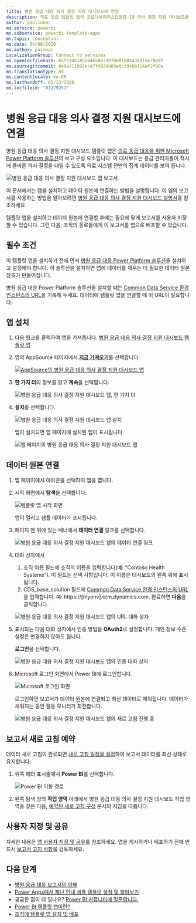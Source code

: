 ```yaml
---
title: 병원 응급 대응 의사 결정 지원 대시보드에 연결
description: 의료 응급 템플릿 앱의 코로나바이러스감염증-19 의사 결정 지원 대시보드를 가져와서 설치하고 데이터에 연결하는 방법
author: paulinbar
ms.service: powerbi
ms.subservice: powerbi-template-apps
ms.topic: conceptual
ms.date: 04/06/2020
ms.author: painbar
LocalizationGroup: Connect to services
ms.openlocfilehash: 65f1246185584b5887d97bb9188b43e016e78e8f
ms.sourcegitcommit: 0e9e211082eca7fd939803e0cd9c6b114af2f90a
ms.translationtype: HT
ms.contentlocale: ko-KR
ms.lasthandoff: 05/13/2020
ms.locfileid: "83279253"
---
```

# <a name="connect-to-the-hospital-emergency-response-decision-support-dashboard"></a>병원 응급 대응 의사 결정 지원 대시보드에 연결
병원 응급 대응 의사 결정 지원 대시보드 템플릿 앱은 [의료 응급 대응을 위한 Microsoft Power Platform 솔루션](https://powerapps.microsoft.com/blog/emergency-response-solution-a-microsoft-power-platform-solution-for-healthcare-emergency-response/)의 보고 구성 요소입니다. 이 대시보드는 응급 관리자들이 적시에 올바른 의사 결정을 내릴 수 있도록 의료 시스템 전반의 집계 데이터를 보여 줍니다.

![병원 응급 대응 의사 결정 지원 대시보드 앱 보고서](media/service-connect-to-health-emergency-response/service-health-emergency-response-app-report.png)

이 문서에서는 앱을 설치하고 데이터 원본에 연결하는 방법을 설명합니다. 이 앱의 보고서를 사용하는 방법을 알아보려면 [병원 응급 대응 의사 결정 지원 대시보드 설명서](https://docs.microsoft.com/powerapps/sample-apps/emergency-response/deploy-configure#view-the-power-bi-dashboard)를 참조하세요.

템플릿 앱을 설치하고 데이터 원본에 연결할 후에는 필요에 맞게 보고서를 사용자 지정할 수 있습니다. 그런 다음, 조직의 동료들에게 이 보고서를 앱으로 배포할 수 있습니다.

## <a name="prerequisites"></a>필수 조건

이 템플릿 앱을 설치하기 전에 먼저 [병원 응급 대응 Power Platform 솔루션](https://docs.microsoft.com/powerapps/sample-apps/emergency-response/deploy-configure)을 설치하고 설정해야 합니다. 이 솔루션을 설치하면 앱에 데이터를 채우는 데 필요한 데이터 원본 참조가 만들어집니다.

병원 응급 대응 Power Platform 솔루션을 설치할 때는 [Common Data Service 환경 인스턴스의 URL](https://docs.microsoft.com/powerapps/sample-apps/emergency-response/deploy-configure#publish-the-power-bi-dashboard)을 기록해 두세요. 데이터에 템플릿 앱을 연결할 때 이 URL이 필요합니다.

## <a name="install-the-app"></a>앱 설치

1. 다음 링크를 클릭하여 앱을 가져옵니다. [병원 응급 대응 의사 결정 지원 대시보드 템플릿 앱](https://appsource.microsoft.com/en-us/product/power-bi/pbi-contentpacks.powerapps_healthcare)

1. 앱의 AppSource 페이지에서 [**지금 가져오기**](https://appsource.microsoft.com/en-us/product/power-bi/pbi-contentpacks.powerapps_healthcare)를 선택합니다.

    [![AppSource의 병원 응급 대응 의사 결정 지원 대시보드 앱](media/service-connect-to-health-emergency-response/service-health-emergency-response-app-appsource-get-it-now.png)](https://appsource.microsoft.com/en-us/product/power-bi/pbi-contentpacks.powerapps_healthcare)

1. **한 가지 더**의 정보를 읽고 **계속**을 선택합니다.

    ![병원 응급 대응 의사 결정 지원 대시보드 앱, 한 가지 더](media/service-connect-to-health-emergency-response/service-health-emergency-response-1-more-thing.png)

1. **설치**를 선택합니다. 

    ![병원 응급 대응 의사 결정 지원 대시보드 앱 설치](media/service-connect-to-health-emergency-response/service-health-emergency-response-select-install.png)

    앱이 설치되면 앱 페이지에 설치된 앱이 표시됩니다.

   ![앱 페이지의 병원 응급 대응 의사 결정 지원 대시보드 앱](media/service-connect-to-health-emergency-response/service-health-emergency-response-app-apps-page-icon.png)

## <a name="connect-to-data-sources"></a>데이터 원본 연결 

1. 앱 페이지에서 아이콘을 선택하여 앱을 엽니다.

1. 시작 화면에서 **탐색**을 선택합니다.

   ![템플릿 앱 시작 화면](media/service-connect-to-health-emergency-response/service-health-emergency-response-app-splash-screen.png)

   앱이 열리고 샘플 데이터가 표시됩니다.

1. 페이지 맨 위에 있는 배너에서 **데이터 연결** 링크를 선택합니다.

   ![병원 응급 대응 의사 결정 지원 대시보드 앱의 데이터 연결 링크](media/service-connect-to-health-emergency-response/service-health-emergency-response-app-connect-data.png)

1. 대화 상자에서
   1. 조직 이름 필드에 조직의 이름을 입력합니다(예: “Contoso Health Systems”). 이 필드는 선택 사항입니다. 이 이름은 대시보드의 왼쪽 위에 표시됩니다.
   1. CDS_base_solution 필드에 [Common Data Service 환경 인스턴스의 URL](https://docs.microsoft.com/powerapps/sample-apps/emergency-response/deploy-configure#publish-the-power-bi-dashboard)을 입력합니다. 예: https://[myenv].crm.dynamics.com. 완료하면 **다음**을 클릭합니다.

   ![병원 응급 대응 의사 결정 지원 대시보드 앱의 URL 대화 상자](media/service-connect-to-health-emergency-response/service-health-emergency-response-app-url-dialog.png)

1. 표시되는 다음 대화 상자에서 인증 방법을 **OAuth2**로 설정합니다. 개인 정보 수준 설정은 변경하지 않아도 됩니다.

   **로그인**을 선택합니다.

   ![병원 응급 대응 의사 결정 지원 대시보드 앱의 인증 대화 상자](media/service-connect-to-health-emergency-response/service-health-emergency-response-app-authentication-dialog.png)

1. Microsoft 로그인 화면에서 Power BI에 로그인합니다.

   ![Microsoft 로그인 화면](media/service-connect-to-health-emergency-response/service-health-emergency-response-app-microsoft-login.png)

   로그인하면 보고서가 데이터 원본에 연결되고 최신 데이터로 채워집니다. 데이터가 채워지는 동안 활동 모니터가 회전합니다.

   ![병원 응급 대응 의사 결정 지원 대시보드 앱의 새로 고침 진행 중](media/service-connect-to-health-emergency-response/service-health-emergency-response-app-refresh-monitor.png)

## <a name="schedule-report-refresh"></a>보고서 새로 고침 예약

데이터 새로 고침이 완료되면 [새로 고침 일정을 설정](../connect-data/refresh-scheduled-refresh.md)하여 보고서 데이터를 최신 상태로 유지합니다.

1. 위쪽 헤더 표시줄에서 **Power BI**를 선택합니다.

   ![Power BI 이동 경로](media/service-connect-to-health-emergency-response/service-health-emergency-response-app-powerbi-breadcrumb.png)

1. 왼쪽 탐색 창의 **작업 영역** 아래에서 병원 응급 대응 의사 결정 지원 대시보드 작업 영역을 찾은 다음, [예약된 새로 고침 구성](../connect-data/refresh-scheduled-refresh.md) 문서의 지침을 따릅니다.

## <a name="customize-and-share"></a>사용자 지정 및 공유

자세한 내용은 [앱 사용자 지정 및 공유](../connect-data/service-template-apps-install-distribute.md#customize-and-share-the-app)를 참조하세요. 앱을 게시하거나 배포하기 전에 반드시 [보고서 고지 사항](../create-reports/sample-covid-19-us.md#disclaimers)을 검토하세요.

## <a name="next-steps"></a>다음 단계
* [병원 응급 대응 보고서의 이해](https://docs.microsoft.com/powerapps/sample-apps/emergency-response/deploy-configure#view-the-power-bi-dashboard)
* [Power Apps에서 재난 안내 샘플 템플릿 설정 및 알아보기](https://docs.microsoft.com/powerapps/maker/canvas-apps/sample-crisis-communication-app)
* 궁금한 점이 더 있나요? [Power BI 커뮤니티에 질문합니다.](https://community.powerbi.com/)
* [Power BI 템플릿 앱이란?](../connect-data/service-template-apps-overview.md)
* [조직에 템플릿 앱 설치 및 배포](../connect-data/service-template-apps-install-distribute.md)
